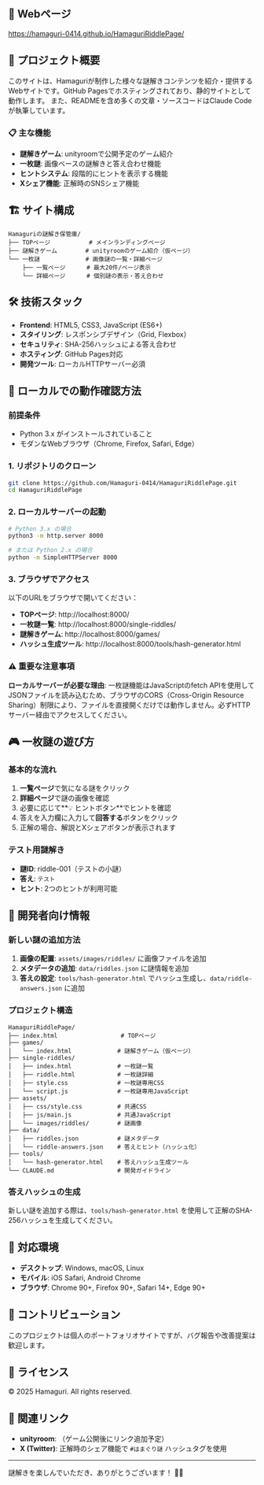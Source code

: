 ## 📄 Webページ

https://hamaguri-0414.github.io/HamaguriRiddlePage/

## 🎯 プロジェクト概要

このサイトは、Hamaguriが制作した様々な謎解きコンテンツを紹介・提供するWebサイトです。GitHub Pagesでホスティングされており、静的サイトとして動作します。
また、READMEを含め多くの文章・ソースコードはClaude Codeが執筆しています。

### 📋 主な機能

- **謎解きゲーム**: unityroomで公開予定のゲーム紹介
- **一枚謎**: 画像ベースの謎解きと答え合わせ機能
- **ヒントシステム**: 段階的にヒントを表示する機能
- **Xシェア機能**: 正解時のSNSシェア機能

## 🏗️ サイト構成

```
Hamaguriの謎解き保管庫/
├── TOPページ           # メインランディングページ
├── 謎解きゲーム        # unityroomのゲーム紹介（仮ページ）
└── 一枚謎             # 画像謎の一覧・詳細ページ
    ├── 一覧ページ      # 最大20件/ページ表示
    └── 詳細ページ      # 個別謎の表示・答え合わせ
```

## 🛠️ 技術スタック

- **Frontend**: HTML5, CSS3, JavaScript (ES6+)
- **スタイリング**: レスポンシブデザイン（Grid, Flexbox）
- **セキュリティ**: SHA-256ハッシュによる答え合わせ
- **ホスティング**: GitHub Pages対応
- **開発ツール**: ローカルHTTPサーバー必須

## 🚀 ローカルでの動作確認方法

### 前提条件

- Python 3.x がインストールされていること
- モダンなWebブラウザ（Chrome, Firefox, Safari, Edge）

### 1. リポジトリのクローン

```bash
git clone https://github.com/Hamaguri-0414/HamaguriRiddlePage.git
cd HamaguriRiddlePage
```

### 2. ローカルサーバーの起動

```bash
# Python 3.x の場合
python3 -m http.server 8000

# または Python 2.x の場合
python -m SimpleHTTPServer 8000
```

### 3. ブラウザでアクセス

以下のURLをブラウザで開いてください：

- **TOPページ**: http://localhost:8000/
- **一枚謎一覧**: http://localhost:8000/single-riddles/
- **謎解きゲーム**: http://localhost:8000/games/
- **ハッシュ生成ツール**: http://localhost:8000/tools/hash-generator.html

### ⚠️ 重要な注意事項

**ローカルサーバーが必要な理由**: 
一枚謎機能はJavaScriptのfetch APIを使用してJSONファイルを読み込むため、ブラウザのCORS（Cross-Origin Resource Sharing）制限により、ファイルを直接開くだけでは動作しません。必ずHTTPサーバー経由でアクセスしてください。

## 🎮 一枚謎の遊び方

### 基本的な流れ

1. **一覧ページ**で気になる謎をクリック
2. **詳細ページ**で謎の画像を確認
3. 必要に応じて**💡 ヒントボタン**でヒントを確認
4. 答えを入力欄に入力して**回答する**ボタンをクリック
5. 正解の場合、解説とXシェアボタンが表示されます

### テスト用謎解き

- **謎ID**: riddle-001（テストの小謎）
- **答え**: `テスト`
- **ヒント**: 2つのヒントが利用可能

## 🔧 開発者向け情報

### 新しい謎の追加方法

1. **画像の配置**: `assets/images/riddles/` に画像ファイルを追加
2. **メタデータの追加**: `data/riddles.json` に謎情報を追加
3. **答えの設定**: `tools/hash-generator.html` でハッシュ生成し、`data/riddle-answers.json` に追加

### プロジェクト構造

```
HamaguriRiddlePage/
├── index.html                  # TOPページ
├── games/
│   └── index.html             # 謎解きゲーム（仮ページ）
├── single-riddles/
│   ├── index.html             # 一枚謎一覧
│   ├── riddle.html            # 一枚謎詳細
│   ├── style.css              # 一枚謎専用CSS
│   └── script.js              # 一枚謎専用JavaScript
├── assets/
│   ├── css/style.css          # 共通CSS
│   ├── js/main.js             # 共通JavaScript
│   └── images/riddles/        # 謎画像
├── data/
│   ├── riddles.json           # 謎メタデータ
│   └── riddle-answers.json    # 答えとヒント（ハッシュ化）
├── tools/
│   └── hash-generator.html    # 答えハッシュ生成ツール
└── CLAUDE.md                  # 開発ガイドライン
```

### 答えハッシュの生成

新しい謎を追加する際は、`tools/hash-generator.html` を使用して正解のSHA-256ハッシュを生成してください。

## 📱 対応環境

- **デスクトップ**: Windows, macOS, Linux
- **モバイル**: iOS Safari, Android Chrome
- **ブラウザ**: Chrome 90+, Firefox 90+, Safari 14+, Edge 90+

## 🤝 コントリビューション

このプロジェクトは個人のポートフォリオサイトですが、バグ報告や改善提案は歓迎します。

## 📄 ライセンス

© 2025 Hamaguri. All rights reserved.

## 🔗 関連リンク

- **unityroom**: （ゲーム公開後にリンク追加予定）
- **X (Twitter)**: 正解時のシェア機能で `#はまぐり謎` ハッシュタグを使用

---

謎解きを楽しんでいただき、ありがとうございます！ 🧩✨
